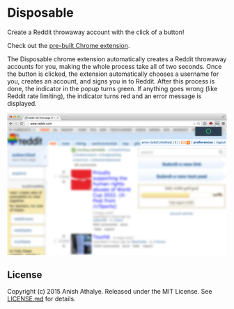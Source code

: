 Disposable
==========

Create a Reddit throwaway account with the click of a button!

Check out the [pre-built Chrome extension][download].

The Disposable chrome extension automatically creates a Reddit throwaway
accounts for you, making the whole process take all of two seconds. Once the
button is clicked, the extension automatically chooses a username for you,
creates an account, and signs you in to Reddit. After this process is done, the
indicator in the popup turns green. If anything goes wrong (like Reddit rate
limiting), the indicator turns red and an error message is displayed.

![Screenshot][screenshot]

License
-------

Copyright (c) 2015 Anish Athalye. Released under the MIT License. See
[LICENSE.md][license] for details.

[license]: LICENSE.md
[screenshot]: screenshot.png
[download]: https://chrome.google.com/webstore/detail/disposable/fpmgaihkdaipakaoammnokgjihdfpleo
